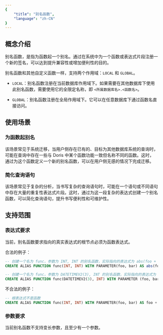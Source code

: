```yaml
---
{
    "title": "别名函数",
    "language": "zh-CN"
}
---
```


## 概念介绍

别名函数，是指为函数起一个别名。通过在系统中为一个函数或表达式片段注册一个新的签名，可以达到提升兼容性或增加便利性的目的。

别名函数和其他自定义函数一样，支持两个作用域：`LOCAL` 和 `GLOBAL`。

- `LOCAL`：别名函数注册在当前数据库作用域下。如果需要在其他数据库下使用此别名函数，需要使用它的全限定名称，即 `<所属数据库名>.<函数名>`。

- `GLOBAL`：别名函数注册在全局作用域下。它可以在任意数据库下通过函数名直接访问。

## 使用场景

### 为函数起别名

该场景常见于系统迁移，当用户侧存在已有的、目标为其他数据库系统的查询时，可能在查询中存在一些与 Doris 中某个函数功能一致但名称不同的函数。这时，通过为这个函数定义一个新的别名函数，可以在用户侧无感的情况下完成迁移。

### 简化查询语句

该场景常见于复杂的分析，当书写复杂的查询语句时，可能在一个语句或不同语句中存在大量的重复性表达式片段。这时，通过为这一段复杂的表达式创建一个别名函数，可以简化查询语句，提升书写便利性和可维护性。

## 支持范围

### 表达式要求

当前，别名函数要求指向的真实表达式的根节点必须为函数表达式。

合法的例子：

```sql
-- 创建一个名为 func，参数为 INT, INT 的别名函数，实际指向的表达式为 abs(foo + bar);
CREATE ALIAS FUNCTION func(INT, INT) WITH PARAMETER(foo, bar) AS abs(foo + bar);

-- 创建一个名为 func，参数为 DATETIMEV2(3), INT 的别名函数，实际指向的表达式为 date_trunc(days_sub(foo, bar), 'day')
CREATE ALIAS FUNCTION func(DATETIMEV2(3), INT) WITH PARAMETER (foo, bar) as date_trunc(days_sub(foo, bar), 'day')
```

不合法的例子：

```sql
-- 根表达式不是函数
CREATE ALIAS FUNCTION func(INT, INT) WITH PARAMETER(foo, bar) AS foo + bar;
```

### 参数要求

当前别名函数不支持变长参数，且至少有一个参数。
